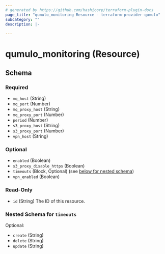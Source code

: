 ```yaml
---
# generated by https://github.com/hashicorp/terraform-plugin-docs
page_title: "qumulo_monitoring Resource - terraform-provider-qumulo"
subcategory: ""
description: |-
  
---
```


# qumulo_monitoring (Resource)





<!-- schema generated by tfplugindocs -->
## Schema

### Required

- `mq_host` (String)
- `mq_port` (Number)
- `mq_proxy_host` (String)
- `mq_proxy_port` (Number)
- `period` (Number)
- `s3_proxy_host` (String)
- `s3_proxy_port` (Number)
- `vpn_host` (String)

### Optional

- `enabled` (Boolean)
- `s3_proxy_disable_https` (Boolean)
- `timeouts` (Block, Optional) (see [below for nested schema](#nestedblock--timeouts))
- `vpn_enabled` (Boolean)

### Read-Only

- `id` (String) The ID of this resource.

<a id="nestedblock--timeouts"></a>
### Nested Schema for `timeouts`

Optional:

- `create` (String)
- `delete` (String)
- `update` (String)


